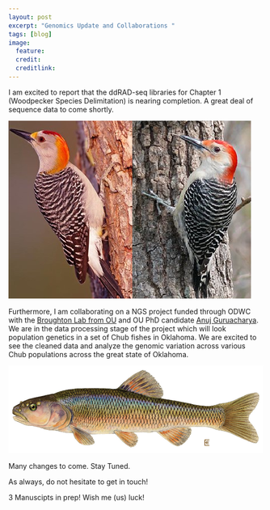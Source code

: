 ```yaml
---
layout: post
excerpt: "Genomics Update and Collaborations "
tags: [blog]
image:
  feature: 
  credit: 
  creditlink: 
---
```

I am excited to report that the ddRAD-seq libraries for Chapter 1 (Woodpecker Species Delimitation) is nearing completion. A great deal of sequence data to come shortly. 


![GF/RB pic](/images/GF_RB.png)


Furthermore, I am collaborating on a NGS project funded through ODWC with the [Broughton Lab from OU](http://www.biosurvey.ou.edu/dna/index.html) and OU PhD candidate [Anuj Guruacharya](http://www.anuj2054.com/). We are in the data processing stage of the project which will look population genetics in a set of Chub fishes in Oklahoma. We are excited to see the cleaned data and analyze the genomic variation across various Chub populations across the great state of Oklahoma. 

![Chub1](/images/Chub1.jpg)

Many changes to come. Stay Tuned.

As always, do not hesitate to get in touch!

3 Manuscipts in prep! Wish me (us) luck! 



